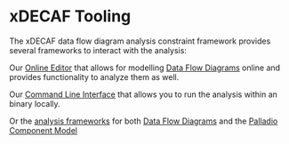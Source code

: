 # xDECAF Tooling 
The xDECAF data flow diagram analysis constraint framework provides several frameworks to interact with the analysis:

Our [Online Editor](/wiki/onlineeditor) that allows for modelling [Data Flow Diagrams](/wiki/dfd/) online and provides functionality to analyze them as well. 

Our [Command Line Interface](/wiki/cli/) that allows you to run the analysis within an binary locally.

Or the [analysis frameworks](/wiki/running-locally) for both [Data Flow Diagrams](/wiki/dfd/) and the [Palladio Component Model](/wiki/pcm/)
